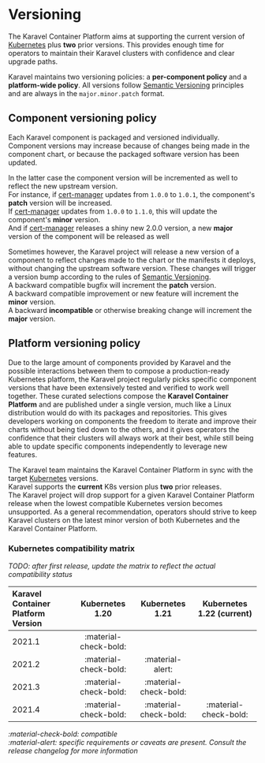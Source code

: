 # Versioning

The Karavel Container Platform aims at supporting the current version of [Kubernetes] plus **two** prior versions. This
provides enough time for operators to maintain their Karavel clusters with confidence and clear upgrade paths.

Karavel maintains two versioning policies: a **per-component policy** and a **platform-wide policy**.
All versions follow [Semantic Versioning] principles and are always in the `major.minor.patch` format.

## Component versioning policy

Each Karavel component is packaged and versioned individually. Component versions may increase because of
changes being made in the component chart, or because the packaged software version has been updated. 

In the latter case the component version will be incremented as well to reflect the new upstream version.  
For instance, if [cert-manager] updates from `1.0.0` to `1.0.1`, the component's **patch** version will be increased.  
If [cert-manager] updates from `1.0.0` to `1.1.0`, this will update the component's **minor** version.  
And if [cert-manager] releases a shiny new 2.0.0 version, a new **major** version of the component will be released as well

Sometimes however, the Karavel project will release a new version of a component to reflect changes made to the chart
or the manifests it deploys, without changing the upstream software version. 
These changes will trigger a version bump according to the rules of [Semantic Versioning].  
A backward compatible bugfix will increment the **patch** version.  
A backward compatible improvement or new feature will increment the **minor** version.  
A backward **incompatible** or otherwise breaking change will increment the **major** version.  

## Platform versioning policy

Due to the large amount of components provided by Karavel and the possible interactions between them to compose
a production-ready Kubernetes platform, the Karavel project regularly picks specific component versions that have been
extensively tested and verified to work well together. These curated selections compose the **Karavel Container Platform** and are published
under a single version, much like a Linux distribution would do with its packages and repositories. This gives developers working
on components the freedom to iterate and improve their charts without being tied down to the others, and it gives operators
the confidence that their clusters will always work at their best, while still being able to update specific components independently
to leverage new features.

The Karavel team maintains the Karavel Container Platform in sync with the target [Kubernetes] versions.  
Karavel supports the **current** K8s version plus **two** prior releases.  
The Karavel project will drop support for a given Karavel Container Platform release when the lowest compatible Kubernetes version
becomes unsupported. As a general recommendation, operators should strive to keep Karavel clusters on the latest minor
version of both Kubernetes and the Karavel Container Platform.

### Kubernetes compatibility matrix

*TODO: after first release, update the matrix to reflect the actual compatibility status*

| Karavel Container Platform Version  | Kubernetes 1.20         | Kubernetes 1.21         | Kubernetes 1.22 (current)    |
|:--------------------------|:-----------------------:|:-----------------------:|:----------------------------:|
| 2021.1                     | :material-check-bold:  |                         |                              |
| 2021.2                     | :material-check-bold:  | :material-alert:        |                              |
| 2021.3                     | :material-check-bold:  | :material-check-bold:   |                              |
| 2021.4                     | :material-check-bold:  | :material-check-bold:   | :material-check-bold:        |

*:material-check-bold: compatible*  
*:material-alert: specific requirements or caveats are present. Consult the release changelog for more information*  

[Kubernetes]: https://kubernetes.io/docs/setup/release/version-skew-policy/
[Semantic Versioning]: https://semver.org
[cert-manager]: components/cert-manager
